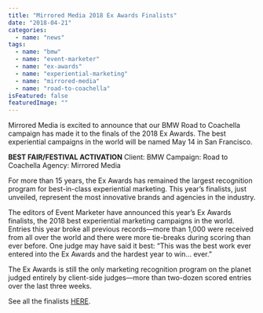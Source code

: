 ```yaml
---
title: "Mirrored Media 2018 Ex Awards Finalists"
date: "2018-04-21"
categories: 
  - name: "news"
tags: 
  - name: "bmw"
  - name: "event-marketer"
  - name: "ex-awards"
  - name: "experiential-marketing"
  - name: "mirrored-media"
  - name: "road-to-coachella"
isFeatured: false
featuredImage: ""
---
```


Mirrored Media is excited to announce that our BMW Road to Coachella campaign has made it to the finals of the 2018 Ex Awards. The best experiential campaigns in the world will be named May 14 in San Francisco.

**BEST FAIR/FESTIVAL ACTIVATION** Client: BMW Campaign: Road to Coachella Agency: Mirrored Media

For more than 15 years, the Ex Awards has remained the largest recognition program for best-in-class experiential marketing. This year’s finalists, just unveiled, represent the most innovative brands and agencies in the industry.

The editors of Event Marketer have announced this year’s Ex Awards finalists, the 2018 best experiential marketing campaigns in the world. Entries this year broke all previous records—more than 1,000 were received from all over the world and there were more tie-breaks during scoring than ever before. One judge may have said it best: “This was the best work ever entered into the Ex Awards and the hardest year to win… ever.”

The Ex Awards is still the only marketing recognition program on the planet judged entirely by client-side judges—more than two-dozen scored entries over the last three weeks.

See all the finalists [HERE](http://emsummit.eventmarketer.com/ex-award-finalists-named/?_ga=2.80843551.909063088.1524617785-1005420719.1519699121).
